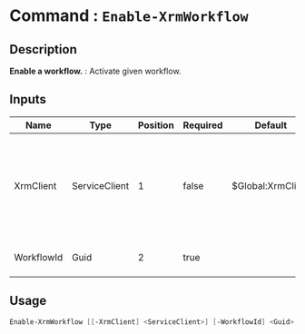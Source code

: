# Command : `Enable-XrmWorkflow` 

## Description

**Enable a workflow.** : Activate given workflow.

## Inputs

Name|Type|Position|Required|Default|Description
----|----|--------|--------|-------|-----------
XrmClient|ServiceClient|1|false|$Global:XrmClient|Xrm connector initialized to target instance. Use latest one by default. (Dataverse ServiceClient)
WorkflowId|Guid|2|true||Workflow unique identifier.


## Usage

```Powershell 
Enable-XrmWorkflow [[-XrmClient] <ServiceClient>] [-WorkflowId] <Guid> [<CommonParameters>]
``` 


